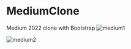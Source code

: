 # MediumClone
Medium 2022 clone with Bootstrap
![medium1](https://user-images.githubusercontent.com/68780096/185477269-5a252bc4-b681-43c4-a03c-f29c9bd1efe8.png)





![medium2](https://user-images.githubusercontent.com/68780096/185477287-671be2dd-2124-4ea0-b203-b17b1574f37e.png)
